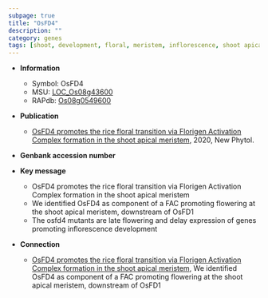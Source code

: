 ```yaml
---
subpage: true
title: "OsFD4"
description: ""
category: genes
tags: [shoot, development, floral, meristem, inflorescence, shoot apical meristem, flowering]
---
```


* **Information**  
    + Symbol: OsFD4  
    + MSU: [LOC_Os08g43600](http://rice.plantbiology.msu.edu/cgi-bin/ORF_infopage.cgi?orf=LOC_Os08g43600)  
    + RAPdb: [Os08g0549600](http://rapdb.dna.affrc.go.jp/viewer/gbrowse_details/irgsp1?name=Os08g0549600)  

* **Publication**  
    + [OsFD4 promotes the rice floral transition via Florigen Activation Complex formation in the shoot apical meristem](http://www.ncbi.nlm.nih.gov/pubmed?term=OsFD4+promotes+the+rice+floral+transition+via+Florigen+Activation+Complex+formation+in+the+shoot+apical+meristem%5BTitle%5D), 2020, New Phytol.

* **Genbank accession number**  

* **Key message**  
    + OsFD4 promotes the rice floral transition via Florigen Activation Complex formation in the shoot apical meristem
    + We identified OsFD4 as component of a FAC promoting flowering at the shoot apical meristem, downstream of OsFD1
    + The osfd4 mutants are late flowering and delay expression of genes promoting inflorescence development

* **Connection**  
    + [OsFD4 promotes the rice floral transition via Florigen Activation Complex formation in the shoot apical meristem](http://www.ncbi.nlm.nih.gov/pubmed?term=OsFD4+promotes+the+rice+floral+transition+via+Florigen+Activation+Complex+formation+in+the+shoot+apical+meristem%5BTitle%5D),  We identified OsFD4 as component of a FAC promoting flowering at the shoot apical meristem, downstream of OsFD1



